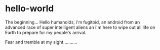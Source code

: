 # hello-world
The beginning...
Hello humanoids, i'm fugitoid, an android from an advanced race of super intelligent
aliens an i'm here to wipe out all life on Earth to prepare for my people's arrival.


Fear and tremble at my sight...........
